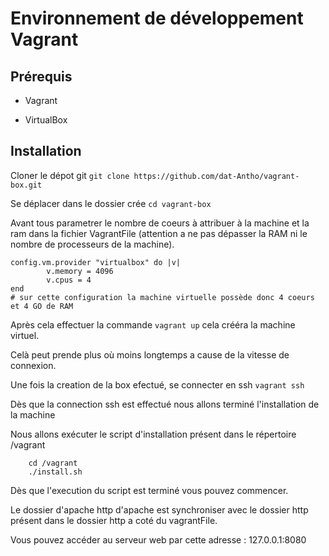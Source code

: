 # Environnement de développement Vagrant



## Prérequis

* Vagrant

* VirtualBox


## Installation 

Cloner le dépot git `git clone https://github.com/dat-Antho/vagrant-box.git`

Se déplacer dans le dossier crée `cd vagrant-box `

Avant tous parametrer le nombre de coeurs à attribuer à la machine et la ram dans la fichier VagrantFile (attention a ne pas dépasser la RAM ni le nombre de processeurs de la machine). 

    config.vm.provider "virtualbox" do |v|
            v.memory = 4096
            v.cpus = 4   
    end
    # sur cette configuration la machine virtuelle possède donc 4 coeurs et 4 GO de RAM

Après cela effectuer la commande `vagrant up` cela crééra la machine virtuel.

Celà peut prende plus où moins longtemps a cause de la vitesse de connexion.

Une fois la creation de la box efectué, se connecter en ssh `vagrant ssh`

Dès que la connection ssh est effectué nous allons terminé l'installation de la machine

Nous allons exécuter le script d'installation présent dans le répertoire /vagrant 

        cd /vagrant
        ./install.sh

Dès que l'execution du script est terminé vous pouvez commencer.

Le dossier d'apache http d'apache est synchroniser avec le dossier http présent dans le dossier http a coté du vagrantFile.

Vous pouvez accéder au serveur web par cette adresse : 127.0.0.1:8080
